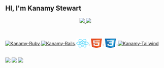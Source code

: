 ## HI, I'm Kanamy Stewart
<div align="center">
  <a href="https://github.com/kanamydamiao">
  <img height="180em" src="https://github-readme-stats.vercel.app/api?username=kanamydamiao&show_icons=true&theme=dark&include_all_commits=true&count_private=true"/>
  <img height="100em" src="https://github-readme-stats.vercel.app/api/top-langs/?username=kanamydamiao&layout=compact&langs_count=7&theme=dark"/>
</div>
   
   ##
   
   
<div style="display: inline_block"><br>
  <img align="center" alt="Kanamy-Ruby" height="30" width="40" src="https://cdn.jsdelivr.net/gh/devicons/devicon/icons/ruby/ruby-original.svg">
  <img align="center" alt="Kanamy-Rails" height="30" width="40" src="https://cdn.jsdelivr.net/gh/devicons/devicon/icons/rails/rails-original-wordmark.svg">
  <img align="center" alt="Kanamy-React" height="30" width="40" src="https://raw.githubusercontent.com/devicons/devicon/master/icons/react/react-original.svg">
  <img align="center" alt="Kanamy-HTML" height="30" width="40" src="https://raw.githubusercontent.com/devicons/devicon/master/icons/html5/html5-original.svg">
  <img align="center" alt="Kanamy-CSS" height="30" width="40" src="https://raw.githubusercontent.com/devicons/devicon/master/icons/css3/css3-original.svg">
  <img align="center" alt="Kanamy-Tailwind" height="30" width="40" src="https://cdn.jsdelivr.net/gh/devicons/devicon/icons/tailwindcss/tailwindcss-original-wordmark.svg">
<!--   <img align="right" alt="Batman-gif" height="150" style="border-radius:50px;" src="https://i.pinimg.com/originals/c3/69/57/c36957d38d40f470cc6cc28886c5062f.jpg"> -->
</div>
  
  ##
 
<div> 
  <a href="https://www.instagram.com/kanamystewart/" target="_blank"><img src="https://img.shields.io/badge/-Instagram-%23E4405F?style=for-the-badge&logo=instagram&logoColor=white" target="_blank"></a>
  <a href = "mailto:kanamystewart@gmail.com"><img src="https://img.shields.io/badge/-Gmail-%23333?style=for-the-badge&logo=gmail&logoColor=white" target="_blank"></a>
  <a href="https://www.linkedin.com/in/kanamy-stewart-862351174/" target="_blank"><img src="https://img.shields.io/badge/-LinkedIn-%230077B5?style=for-the-badge&logo=linkedin&logoColor=white" target="_blank"></a> 
</div>
